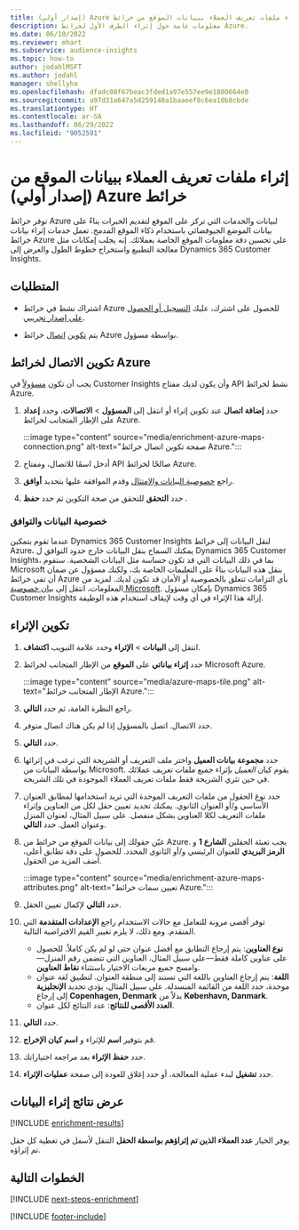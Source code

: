```yaml
---
title: ‏‫إثراء ملفات تعريف العملاء ببيانات الموقع من خرائط Azure (إصدار أولي)‬
description: معلومات عامة حول إثراء الطرف الأول لخرائط Azure.
ms.date: 06/10/2022
ms.reviewer: mhart
ms.subservice: audience-insights
ms.topic: how-to
author: jodahlMSFT
ms.author: jodahl
manager: shellyha
ms.openlocfilehash: dfadc08f67beac3fded1a97e557ee9e1880664e0
ms.sourcegitcommit: a97d31a647a5d259140a1baaeef8c6ea10b8cbde
ms.translationtype: HT
ms.contentlocale: ar-SA
ms.lasthandoff: 06/29/2022
ms.locfileid: "9052591"
---
```

# <a name="enrich-customer-profiles-with-location-data-from-azure-maps-preview"></a>‏‫إثراء ملفات تعريف العملاء ببيانات الموقع من خرائط Azure (إصدار أولي)‬

توفر خرائط Azure لبيانات والخدمات التي تركز على الموقع لتقديم الخبرات بناءً على بيانات الموضع الجيوفضائي باستخدام ذكاء الموقع المدمج. تعمل خدمات إثراء بيانات خرائط Azure على تحسين دقة معلومات الموقع الخاصة بعملائك. إنه يجلب إمكانات مثل معالجة التطبيع واستخراج خطوط الطول والعرض إلى Dynamics 365 Customer Insights.

## <a name="prerequisites"></a>المتطلبات

- اشتراك نشط في خرائط Azure للحصول على اشترك، عليك [التسجيل أو الحصول على إصدار تجريبي](https://azure.microsoft.com/services/azure-maps/).

- يتم [تكوين](#configure-the-connection-for-azure-maps) [اتصال](connections.md) خرائط Azure بواسطة مسؤول.

## <a name="configure-the-connection-for-azure-maps"></a>تكوين الاتصال لخرائط Azure

يجب أن تكون [مسؤولاً](permissions.md#admin) في Customer Insights وأن يكون لديك مفتاح API نشط لخرائط Azure.

1. حدد **إضافة اتصال** عند تكوين إثراء أو انتقل إلى **المسؤول** > **الاتصالات**، وحدد **إعداد** على الإطار المتجانب لخرائط Azure.

   :::image type="content" source="media/enrichment-azure-maps-connection.png" alt-text="صفحة تكوين اتصال خرائط Azure.":::

1. أدخل اسمًا للاتصال، ومفتاح API صالحًا لخرائط Azure.

1. راجع [خصوصية البيانات والامتثال](#data-privacy-and-compliance) وقدم الموافقة عليها بتحديد **أوافق**.

1. حدد **التحقق** للتحقق من صحة التكوين ثم حدد **حفظ** .

### <a name="data-privacy-and-compliance"></a>خصوصية البيانات والتوافق

عندما تقوم بتمكين Dynamics 365 Customer Insights لنقل البيانات إلى خرائط Azure، يمكنك السماح بنقل البيانات خارج حدود التوافق ل Dynamics 365 Customer Insights، بما في ذلك البيانات التي قد تكون حساسة مثل البيانات الشخصية. ستقوم Microsoft بنقل هذه البيانات بناءً على التعليمات الخاصة بك، ولكنك مسؤول عن ضمان أن تفي خرائط Azure بأي التزامات تتعلق بالخصوصية أو الأمان قد تكون لديك. لمزيد من المعلومات، انتقل إلى [بيان خصوصية Microsoft](https://go.microsoft.com/fwlink/?linkid=396732).
بإمكان مسؤول Dynamics 365 Customer Insights إزالة هذا الإثراء في أي وقت لإيقاف استخدام هذه الوظيفة.

## <a name="configure-the-enrichment"></a>تكوين الإثراء

1. انتقل إلى **البيانات** > **الإثراء** وحدد علامة التبويب **اكتشاف**.

1. حدد **إثراء بياناتي** على **الموقع** من الإطار المتجانب لخرائط Microsoft Azure.

   :::image type="content" source="media/azure-maps-tile.png" alt-text="الإطار المتجانب خرائط Azure.":::

1. راجع النظرة العامة، ثم حدد **التالي**.

1. حدد الاتصال. اتصل بالمسؤول إذا لم يكن هناك اتصال متوفر.

1. حدد **التالي**.

1. حدد **مجموعة بيانات العميل** واختر ملف التعريف أو الشريحة التي ترغب في إثرائها بواسطة البيانات من Microsoft. يقوم كيان *العميل* بإثراء جميع ملفات تعريف عملائك في حين تثري الشريحة فقط ملفات تعريف العملاء الموجودة في تلك الشريحة.

1. حدد نوع الحقول من ملفات التعريف الموحدة التي تريد استخدامها لمطابق العنوان الأساسي و/أو العنوان الثانوي. يمكنك تحديد تعيين حقل لكل من العناوين وإثراء ملفات التعريف لكلا العناوين بشكل منفصل. على سبيل المثال، لعنوان المنزل وعنوان العمل. حدد **التالي**.

1. عيّن حقولك إلى بيانات الموقع من خرائط من Azure. يجب تعبئة الحقلين **الشارع 1** و **الرمز البريدي** للعنوان الرئيسي و/أو الثانوي المحدد.‬ للحصول على دقة تطابق أعلى، أضف المزيد من الحقول.

   :::image type="content" source="media/enrichment-azure-maps-attributes.png" alt-text="تعيين سمات خرائط Azure.":::

1. حدد **التالي** لإكمال تعيين الحقل.

1. راجع **الإعدادات المتقدمة** التي‏‎ توفر أقصى مرونة للتعامل مع حالات الاستخدام المتقدم. ومع ذلك، لا يلزم تغيير القيم الافتراضية التالية.

   - **نوع العناوين**: يتم إرجاع التطابق مع أفضل عنوان حتى لو لم يكن كاملاً. للحصول على عناوين كاملة فقط&mdash;على سبيل المثال، العناوين التي تتضمن رقم المنزل&mdash;وامسح جميع مربعات الاختيار باستثناء **نقاط العناوين**.
   - **اللغة**: يتم إرجاع العناوين باللغة التي تستند إلى منطقة العنوان. لتطبيق لغة عنوان موحدة، حدد اللغة من القائمة المنسدلة. على سبيل المثال، يؤدي تحديد **الإنجليزية** إلى إرجاع **Copenhagen, Denmark** بدلاً من **København, Danmark**.
   - **العدد الأقصى للنتائج**: عدد النتائج لكل عنوان.

1. حدد **التالي**.

1. قم بتوفير **اسم** للإثراء و **اسم كيان الإخراج**.

1. حدد **حفظ الإثراء** بعد مراجعة اختياراتك.

1. حدد **تشغيل** لبدء عملية المعالجة، أو حدد إغلاق للعودة إلى صفحة **عمليات الإثراء**.

## <a name="view-enrichment-results"></a>عرض نتائج إثراء البيانات

[!INCLUDE [enrichment-results](includes/enrichment-results.md)]

يوفر الخيار **عدد العملاء الذين تم إثراؤهم بواسطة الحقل** التنقل لأسفل في تغطية كل حقل تم إثراؤه.

## <a name="next-steps"></a>الخطوات التالية

[!INCLUDE [next-steps-enrichment](includes/next-steps-enrichment.md)]

[!INCLUDE [footer-include](includes/footer-banner.md)]
